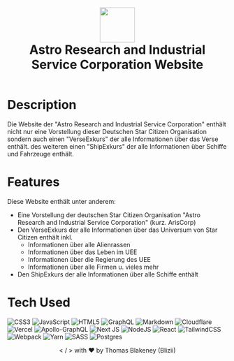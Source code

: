 <div align="center">
      <h1> <img src="https://cms.ariscorp.de/assets/7647021b-de99-4e91-855b-073bc3de0480" width="80px"><br/>Astro Research and Industrial Service Corporation Website</h1>
     </div>
<p align="center"> <a href="https://www.ariscorp.de" target="_blank"><img alt="" src="https://img.shields.io/badge/Website-EA4C89?style=normal&logo=dribbble&logoColor=white" style="vertical-align:center" /></a> </p>

# Description
Die Website der "Astro Research and Industrial Service Corporation" enthält nicht nur eine Vorstellung dieser Deutschen Star Citizen Organisation sondern auch einen "VerseExkurs" der alle Informationen über das Verse enthält. des weiteren einen "ShipExkurs" der alle Informationen über Schiffe und Fahrzeuge enthält.

# Features
Diese Website enthält unter anderem:

- Eine Vorstellung der deutschen Star Citizen Organisation "Astro Research and Industrial Service Corporation" (kurz. ArisCorp)
- Den VerseExkurs der alle Informationen über das Universum von Star Citizen enthält inkl.
  - Informationen über alle Alienrassen
  - Informationen über das Leben im UEE
  - Informationen über die Regierung des UEE
  - Informationen über alle Firmen u. vieles mehr
- Den ShipExkurs der alle Informationen über alle Schiffe enthält

# Tech Used
 ![CSS3](https://img.shields.io/badge/css3-%231572B6.svg?style=for-the-badge&logo=css3&logoColor=white) ![JavaScript](https://img.shields.io/badge/javascript-%23323330.svg?style=for-the-badge&logo=javascript&logoColor=%23F7DF1E) ![HTML5](https://img.shields.io/badge/html5-%23E34F26.svg?style=for-the-badge&logo=html5&logoColor=white) ![GraphQL](https://img.shields.io/badge/-GraphQL-E10098?style=for-the-badge&logo=graphql&logoColor=white) ![Markdown](https://img.shields.io/badge/markdown-%23000000.svg?style=for-the-badge&logo=markdown&logoColor=white) ![Cloudflare](https://img.shields.io/badge/Cloudflare-F38020?style=for-the-badge&logo=Cloudflare&logoColor=white) ![Vercel](https://img.shields.io/badge/vercel-%23000000.svg?style=for-the-badge&logo=vercel&logoColor=white) ![Apollo-GraphQL](https://img.shields.io/badge/-ApolloGraphQL-311C87?style=for-the-badge&logo=apollo-graphql) ![Next JS](https://img.shields.io/badge/Next-black?style=for-the-badge&logo=next.js&logoColor=white) ![NodeJS](https://img.shields.io/badge/node.js-6DA55F?style=for-the-badge&logo=node.js&logoColor=white) ![React](https://img.shields.io/badge/react-%2320232a.svg?style=for-the-badge&logo=react&logoColor=%2361DAFB) ![TailwindCSS](https://img.shields.io/badge/tailwindcss-%2338B2AC.svg?style=for-the-badge&logo=tailwind-css&logoColor=white) ![Webpack](https://img.shields.io/badge/webpack-%238DD6F9.svg?style=for-the-badge&logo=webpack&logoColor=black) ![Yarn](https://img.shields.io/badge/yarn-%232C8EBB.svg?style=for-the-badge&logo=yarn&logoColor=white) ![SASS](https://img.shields.io/badge/SASS-hotpink.svg?style=for-the-badge&logo=SASS&logoColor=white) ![Postgres](https://img.shields.io/badge/postgres-%23316192.svg?style=for-the-badge&logo=postgresql&logoColor=white)
      

<p align="center"> < / > with ❤️ by Thomas Blakeney (Blizii) </p>




<!-- OLD VERSION


 <div align="center">
      <h1> <img src="https://cms.ariscorp.de/assets/7647021b-de99-4e91-855b-073bc3de0480" width="80px"><br/>Astro Research and Industrial Service Corporation Website</h1>
     </div>
<p align="center"> <a href="https://www.ariscorp.de" target="_blank"><img alt="" src="https://img.shields.io/badge/Website-EA4C89?style=normal&logo=dribbble&logoColor=white" style="vertical-align:center" /></a> <a href="}" target="_blank"><img alt="" src="https://img.shields.io/badge/LinkedIn-0077B5?style=normal&logo=linkedin&logoColor=white" style="vertical-align:center" /></a> </p>

# Description
Die Website der "Astro Research and Industrial Service Corporation" enthält nicht nur eine Vorstellung dieser Deutschen Star Citizen Organisation sondern auch einen "VerseExkurs" der alle Informationen über das Verse enthält. des weiteren einen "ShipExkurs" der alle Informationen über Schiffe und Fahrzeuge enthält.

# Features
Diese Website enthält unter anderem:

- Eine Vorstellung der deutschen Star Citizen Organisation "Astro Research and Industrial Service Corporation" (kurz. ArisCorp)
- Den VerseExkurs der alle Informationen über das Universum von Star Citizen enthält inkl.
  - Informationen über alle Alienrassen
  - Informationen über das Leben im UEE
  - Informationen über die Regierung des UEE
  - Informationen über alle Firmen u. vieles mehr
- Den ShipExkurs der alle Informationen über alle Schiffe enthält

# Tech Used
 ![CSS3](https://img.shields.io/badge/css3-%231572B6.svg?style=for-the-badge&logo=css3&logoColor=white) ![JavaScript](https://img.shields.io/badge/javascript-%23323330.svg?style=for-the-badge&logo=javascript&logoColor=%23F7DF1E) ![HTML5](https://img.shields.io/badge/html5-%23E34F26.svg?style=for-the-badge&logo=html5&logoColor=white) ![GraphQL](https://img.shields.io/badge/-GraphQL-E10098?style=for-the-badge&logo=graphql&logoColor=white) ![Markdown](https://img.shields.io/badge/markdown-%23000000.svg?style=for-the-badge&logo=markdown&logoColor=white) ![Cloudflare](https://img.shields.io/badge/Cloudflare-F38020?style=for-the-badge&logo=Cloudflare&logoColor=white) ![Vercel](https://img.shields.io/badge/vercel-%23000000.svg?style=for-the-badge&logo=vercel&logoColor=white) ![Apollo-GraphQL](https://img.shields.io/badge/-ApolloGraphQL-311C87?style=for-the-badge&logo=apollo-graphql) ![Next JS](https://img.shields.io/badge/Next-black?style=for-the-badge&logo=next.js&logoColor=white) ![NodeJS](https://img.shields.io/badge/node.js-6DA55F?style=for-the-badge&logo=node.js&logoColor=white) ![React](https://img.shields.io/badge/react-%2320232a.svg?style=for-the-badge&logo=react&logoColor=%2361DAFB) ![TailwindCSS](https://img.shields.io/badge/tailwindcss-%2338B2AC.svg?style=for-the-badge&logo=tailwind-css&logoColor=white) ![Webpack](https://img.shields.io/badge/webpack-%238DD6F9.svg?style=for-the-badge&logo=webpack&logoColor=black) ![Yarn](https://img.shields.io/badge/yarn-%232C8EBB.svg?style=for-the-badge&logo=yarn&logoColor=white) ![SASS](https://img.shields.io/badge/SASS-hotpink.svg?style=for-the-badge&logo=SASS&logoColor=white) ![Postgres](https://img.shields.io/badge/postgres-%23316192.svg?style=for-the-badge&logo=postgresql&logoColor=white)
      

<!-- </> with 💛 by Thomas Blakeney (Blizii) -->
